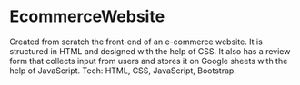 # EcommerceWebsite
Created from scratch the front-end of an e-commerce website. It is structured in HTML and designed with the help of CSS. It also has a review form that collects input from users and stores it on Google sheets with the help of JavaScript. Tech: HTML, CSS, JavaScript, Bootstrap.
